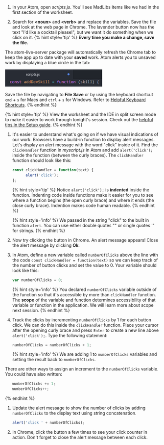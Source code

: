 1. In your Atom, open _scripts.js_. You'll see MadLibs items like we had in the first section of the worksheet. 

1. Search for **&lt;noun>** and **&lt;verb>** and replace the variables. Save the file and look at the web page in Chrome. The lavender button now has the text "I'd like a cocktail please!", but we want it do something when we click on it.
   {% hint style='tip' %}
**Every time you make a change, save the file.** 

The atom-live-server package will automatically refresh the Chrome tab to keep the app up to date with your **saved** work. Atom alerts you to unsaved work by displaying a blue circle in the tab:

![](images/atom-save.png)

Save the file by navigating to **File** <i class="fa fa-long-arrow-right"></i> **Save** or by using the keyboard shortcut `cmd` + `s` for Macs and `ctrl` + `s` for Windows. Refer to [Helpful Keyboard Shortcuts](/references).
   {% endhint %}

   {% hint style='tip' %}
View the worksheet and the IDE in split screen mode to make it easier to work through tonight's session. Check out the [helpful tips in the Setup guide](/setup#tips). 
   {% endhint %}

1. It's easier to understand what's going on if we have visual indications of our work. Browsers have a build-in function to display alert messages. Let's display an alert message with the word "click" inside of it. Find the `clickHandler` function in _myscript.js_ in Atom and add `alert('click');` inside the function (between the curly braces). The `clickHandler` function should look like this:

   ```js
   const clickHandler = function(text) {
         alert('click');
   };
   ```

   {% hint style='tip' %}
Notice `alert('click');` is **indented** inside the function. Indenting code inside functions make it easier for you to see where a function begins (the open curly brace) and where it ends (the close curly brace). Indention makes code human readable.
   {% endhint %}

   {% hint style='info' %}
We passed in the string "click" to the built in function `alert`. You can use either double quotes "" or single quotes '' for strings.
   {% endhint %}

1. Now try clicking the button in Chrome. An alert message appears! Close the alert message by clicking **Ok**.

1. In Atom, define a new variable called `numberOfClicks` above the line with the code `const clickHandler = function(text)` so we can keep track of the number of button clicks and set the value to 0. Your variable should look like this:

   ```js
   var numberOfClicks = 0;
   ```

   {% hint style='info' %}
You declared `numberOfClicks` variable outside of the function so that it's accessible by more than `clickHandler` function. The **scope** of the variable and function determines accessibility of that variable or function in the application. We will learn more about scope next session.
   {% endhint %}

1. Track the clicks by incrementing `numberOfClicks` by 1 for each button click. We can do this inside the `clickHandler` function. Place your cursor after the opening curly brace and press `Enter` to create a new line above `alert('click');`. Type the following statement:

   ```js
   numberOfClicks = numberOfClicks + 1;
   ```
   {% hint style='info' %}
We are adding 1 to `numberOfClicks` variables and setting the result back to `numberOfClicks`. 

There are other ways to assign an increment to the `numberOfClicks` variable. You could have also written:
```js
   numberOfClicks += 1;
   numberOfClicks++;
```
  {% endhint %}   

1. Update the alert message to show the number of clicks by adding `numberOfClicks` to the display text using string concatenation.
   ```js
   alert('click ' + numberOfClicks);
   ```

1. In Chrome, click the button a few times to see your click counter in action. Don't forget to close the alert message between each click.


